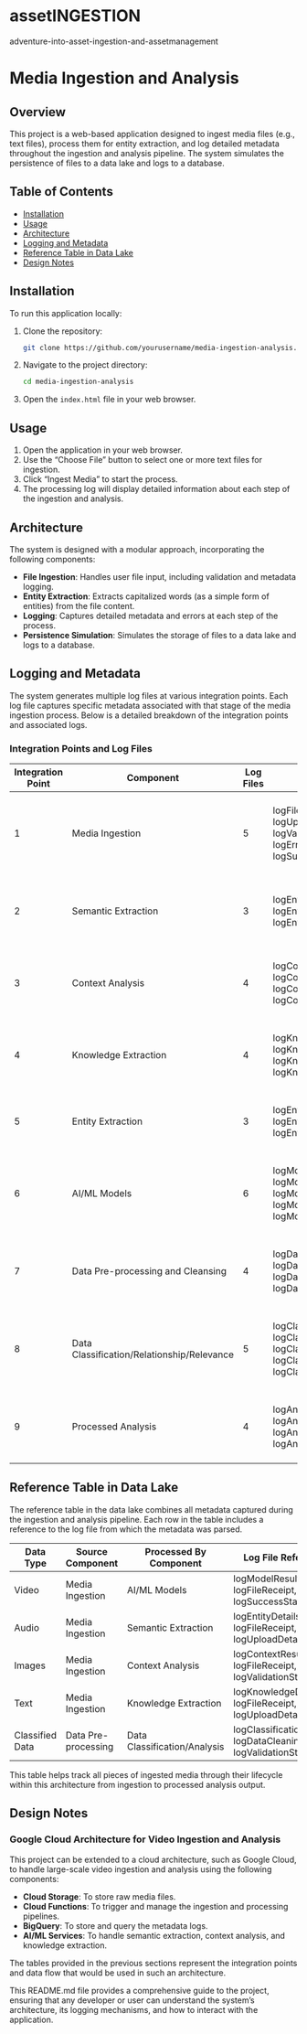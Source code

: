 # assetINGESTION
adventure-into-asset-ingestion-and-assetmanagement

# Media Ingestion and Analysis

## Overview
This project is a web-based application designed to ingest media files (e.g., text files), process them for entity extraction, and log detailed metadata throughout the ingestion and analysis pipeline. The system simulates the persistence of files to a data lake and logs to a database.

## Table of Contents
- [Installation](#installation)
- [Usage](#usage)
- [Architecture](#architecture)
- [Logging and Metadata](#logging-and-metadata)
- [Reference Table in Data Lake](#reference-table-in-data-lake)
- [Design Notes](#design-notes)

## Installation
To run this application locally:

1. Clone the repository:
    ```bash
    git clone https://github.com/yourusername/media-ingestion-analysis.git
    ```

2. Navigate to the project directory:
    ```bash
    cd media-ingestion-analysis
    ```

3. Open the `index.html` file in your web browser.

## Usage
1. Open the application in your web browser.
2. Use the “Choose File” button to select one or more text files for ingestion.
3. Click “Ingest Media” to start the process.
4. The processing log will display detailed information about each step of the ingestion and analysis.

## Architecture
The system is designed with a modular approach, incorporating the following components:
- **File Ingestion**: Handles user file input, including validation and metadata logging.
- **Entity Extraction**: Extracts capitalized words (as a simple form of entities) from the file content.
- **Logging**: Captures detailed metadata and errors at each step of the process.
- **Persistence Simulation**: Simulates the storage of files to a data lake and logs to a database.

## Logging and Metadata
The system generates multiple log files at various integration points. Each log file captures specific metadata associated with that stage of the media ingestion process. Below is a detailed breakdown of the integration points and associated logs.

### Integration Points and Log Files

| Integration Point | Component                     | Log Files | Log File Names                                                                 | Metadata Captured                                      |
|-------------------|-------------------------------|-----------|--------------------------------------------------------------------------------|--------------------------------------------------------|
| 1                 | Media Ingestion               | 5         | logFileReceipt, logUploadDetails, logValidationStatus, logErrorDetails, logSuccessStatus | File size, Timestamp, Format, Upload duration, Validation status |
| 2                 | Semantic Extraction           | 3         | logEntityExtractionStart, logEntityExtractionEnd, logEntityDetails             | Timestamp, Entities Recognized, Entity count, Extraction duration |
| 3                 | Context Analysis              | 4         | logContextStart, logContextEnd, logContextResults, logContextErrors             | Contextual Data, Timestamp, Analysis duration, Error details |
| 4                 | Knowledge Extraction          | 4         | logKnowledgeExtractionStart, logKnowledgeExtractionEnd, logKnowledgeDetails, logKnowledgeErrors | Extracted Knowledge, Timestamp, Processing duration, Error details |
| 5                 | Entity Extraction             | 3         | logEntityRecognitionStart, logEntityRecognitionEnd, logEntityRecognitionDetails | Entities, Timestamp, Recognition duration, Error details |
| 6                 | AI/ML Models                  | 6         | logModelStart, logModelEnd, logModelDetails, logModelAccuracy, logModelErrors, logModelResults | Model Outputs, Accuracy, Timestamp, Processing duration, Error details |
| 7                 | Data Pre-processing and Cleansing | 4     | logDataCleaningStart, logDataCleaningEnd, logDataCleaningDetails, logDataCleaningErrors | Cleaned Data, Timestamp, Processing duration, Error details |
| 8                 | Data Classification/Relationship/Relevance | 5 | logClassificationStart, logClassificationEnd, logClassificationDetails, logClassificationRelationships, logClassificationErrors | Classified Data, Relationships, Timestamp, Classification duration, Error details |
| 9                 | Processed Analysis            | 4         | logAnalysisStart, logAnalysisEnd, logAnalysisResults, logAnalysisErrors         | Analysis Results, Timestamp, Analysis duration, Error details |

## Reference Table in Data Lake
The reference table in the data lake combines all metadata captured during the ingestion and analysis pipeline. Each row in the table includes a reference to the log file from which the metadata was parsed.

| Data Type        | Source Component | Processed By Component | Log File Reference                                      |
|------------------|-------------------|------------------------|---------------------------------------------------------|
| Video            | Media Ingestion   | AI/ML Models           | logModelResults, logFileReceipt, logSuccessStatus       |
| Audio            | Media Ingestion   | Semantic Extraction    | logEntityDetails, logFileReceipt, logUploadDetails      |
| Images           | Media Ingestion   | Context Analysis       | logContextResults, logFileReceipt, logValidationStatus  |
| Text             | Media Ingestion   | Knowledge Extraction   | logKnowledgeDetails, logFileReceipt, logUploadDetails   |
| Classified Data  | Data Pre-processing | Data Classification/Analysis | logClassificationDetails, logDataCleaningDetails, logValidationStatus |

This table helps track all pieces of ingested media through their lifecycle within this architecture from ingestion to processed analysis output.

## Design Notes
### Google Cloud Architecture for Video Ingestion and Analysis
This project can be extended to a cloud architecture, such as Google Cloud, to handle large-scale video ingestion and analysis using the following components:
- **Cloud Storage**: To store raw media files.
- **Cloud Functions**: To trigger and manage the ingestion and processing pipelines.
- **BigQuery**: To store and query the metadata logs.
- **AI/ML Services**: To handle semantic extraction, context analysis, and knowledge extraction.

The tables provided in the previous sections represent the integration points and data flow that would be used in such an architecture.

This README.md file provides a comprehensive guide to the project, ensuring that any developer or user can understand the system’s architecture, its logging mechanisms, and how to interact with the application.






